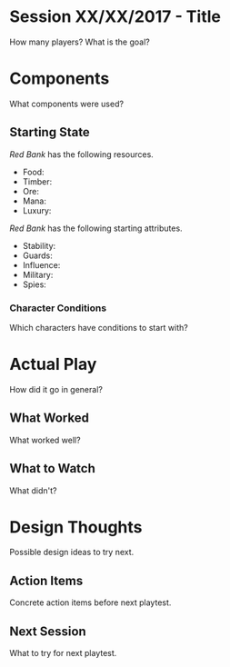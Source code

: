 # Session XX/XX/2017 - Title

How many players? What is the goal?

# Components

What components were used?

## Starting State

*Red Bank* has the following resources.

- Food: 
- Timber: 
- Ore: 
- Mana: 
- Luxury: 

*Red Bank* has the following starting attributes.

- Stability: 
- Guards: 
- Influence: 
- Military: 
- Spies: 

### Character Conditions

Which characters have conditions to start with?

# Actual Play

How did it go in general?

## What Worked

What worked well?

## What to Watch

What didn't?

# Design Thoughts

Possible design ideas to try next.

## Action Items

Concrete action items before next playtest.

## Next Session

What to try for next playtest.